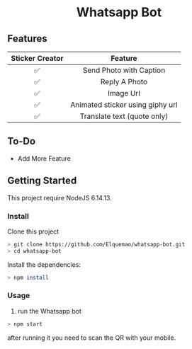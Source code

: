<div align="center">

# Whatsapp Bot

</div>



## Features

| Sticker Creator |                Feature           |
| :-----------: | :--------------------------------: |
|       ✅       | Send Photo with Caption          |
|       ✅       | Reply A Photo                    |
|       ✅       | Image Url                        |
|       ✅       | Animated sticker using giphy url |
|       ✅       | Translate text (quote only)    |

## To-Do
 - Add More Feature

## Getting Started

This project require NodeJS 6.14.13.

### Install
Clone this project

```bash
> git clone https://github.com/Elquemao/whatsapp-bot.git
> cd whatsapp-bot
```

Install the dependencies:

```bash
> npm install
```

### Usage
1. run the Whatsapp bot

```bash
> npm start
```

after running it you need to scan the QR with your mobile.

